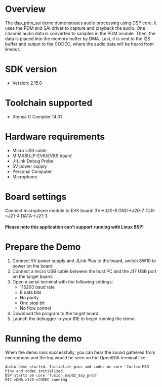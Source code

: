 Overview
========
The dsp_pdm_sai demo demonstrates audio processing using DSP core.
It uses the PDM and SAI driver to capture and playback the audio.
One channel audio data is converted to samples in the PDM module.
Then, the data is placed into the memory buffer by DMA. Last, it is sent to the I2S
buffer and output to the CODEC, where the audio data will be heard from lineout.

SDK version
===========
- Version: 2.15.0

Toolchain supported
===================
- Xtensa C Compiler  14.01

Hardware requirements
=====================
- Micro USB cable
- MIMX8ULP-EVK/EVK9 board
- J-Link Debug Probe
- 5V power supply
- Personal Computer
- Microphone

Board settings
==============
Connect microphone module to EVK board:
3V->J20-8
GND->J20-7
CLK->J21-4
DATA->J21-3

#### Please note this application can't support running with Linux BSP! ####

Prepare the Demo
================
1.  Connect 5V power supply and JLink Plus to the board, switch SW10 to power on the board
2.  Connect a micro USB cable between the host PC and the J17 USB port on the target board.
3.  Open a serial terminal with the following settings:
    - 115200 baud rate
    - 8 data bits
    - No parity
    - One stop bit
    - No flow control
4.  Download the program to the target board.
5.  Launch the debugger in your IDE to begin running the demo.


Running the demo
================
When the demo runs successfully, you can hear the sound gathered from microphone and the log would be seen on the OpenSDA terminal like:

~~~~~~~~~~~~~~~~~~~
Audio demo started. Initialize pins and codec on core 'Cortex-M33'
Pins and codec initialized.
DSP starts on core 'fusion_nxp02_dsp_prod'
MIC->DMA->I2S->CODEC running 
~~~~~~~~~~~~~~~~~~~
